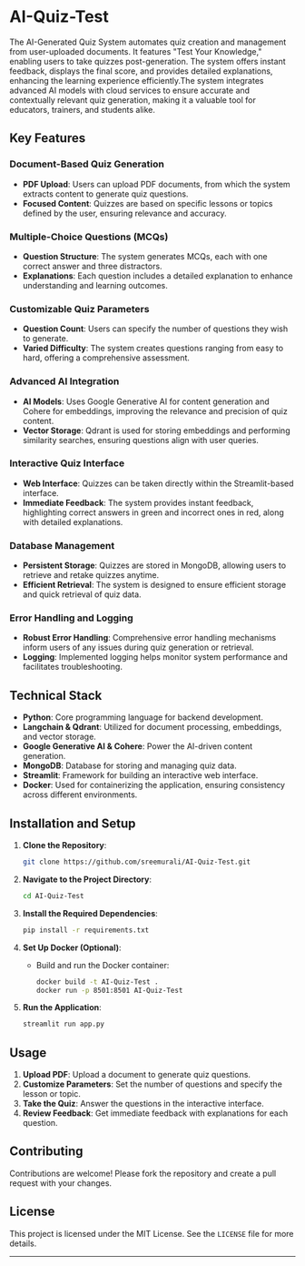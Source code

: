 # AI-Quiz-Test
The AI-Generated Quiz System automates quiz creation and management from user-uploaded documents. It features "Test Your Knowledge," enabling users to take quizzes post-generation. The system offers instant feedback, displays the final score, and provides detailed explanations, enhancing the learning experience efficiently.The system integrates advanced AI models with cloud services to ensure accurate and contextually relevant quiz generation, making it a valuable tool for educators, trainers, and students alike.

## Key Features

### Document-Based Quiz Generation
- **PDF Upload**: Users can upload PDF documents, from which the system extracts content to generate quiz questions.
- **Focused Content**: Quizzes are based on specific lessons or topics defined by the user, ensuring relevance and accuracy.

### Multiple-Choice Questions (MCQs)
- **Question Structure**: The system generates MCQs, each with one correct answer and three distractors.
- **Explanations**: Each question includes a detailed explanation to enhance understanding and learning outcomes.

### Customizable Quiz Parameters
- **Question Count**: Users can specify the number of questions they wish to generate.
- **Varied Difficulty**: The system creates questions ranging from easy to hard, offering a comprehensive assessment.

### Advanced AI Integration
- **AI Models**: Uses Google Generative AI for content generation and Cohere for embeddings, improving the relevance and precision of quiz content.
- **Vector Storage**: Qdrant is used for storing embeddings and performing similarity searches, ensuring questions align with user queries.

### Interactive Quiz Interface
- **Web Interface**: Quizzes can be taken directly within the Streamlit-based interface.
- **Immediate Feedback**: The system provides instant feedback, highlighting correct answers in green and incorrect ones in red, along with detailed explanations.

### Database Management
- **Persistent Storage**: Quizzes are stored in MongoDB, allowing users to retrieve and retake quizzes anytime.
- **Efficient Retrieval**: The system is designed to ensure efficient storage and quick retrieval of quiz data.

### Error Handling and Logging
- **Robust Error Handling**: Comprehensive error handling mechanisms inform users of any issues during quiz generation or retrieval.
- **Logging**: Implemented logging helps monitor system performance and facilitates troubleshooting.

## Technical Stack

- **Python**: Core programming language for backend development.
- **Langchain & Qdrant**: Utilized for document processing, embeddings, and vector storage.
- **Google Generative AI & Cohere**: Power the AI-driven content generation.
- **MongoDB**: Database for storing and managing quiz data.
- **Streamlit**: Framework for building an interactive web interface.
- **Docker**: Used for containerizing the application, ensuring consistency across different environments.

## Installation and Setup

1. **Clone the Repository**:
   ```bash
   git clone https://github.com/sreemurali/AI-Quiz-Test.git
   ```
   
2. **Navigate to the Project Directory**:
   ```bash
   cd AI-Quiz-Test
   ```
   
3. **Install the Required Dependencies**:
   ```bash
   pip install -r requirements.txt
   ```

4. **Set Up Docker (Optional)**:
   - Build and run the Docker container:
     ```bash
     docker build -t AI-Quiz-Test .
     docker run -p 8501:8501 AI-Quiz-Test
     ```

5. **Run the Application**:
   ```bash
   streamlit run app.py
   ```

## Usage

1. **Upload PDF**: Upload a document to generate quiz questions.
2. **Customize Parameters**: Set the number of questions and specify the lesson or topic.
3. **Take the Quiz**: Answer the questions in the interactive interface.
4. **Review Feedback**: Get immediate feedback with explanations for each question.

## Contributing

Contributions are welcome! Please fork the repository and create a pull request with your changes.

## License

This project is licensed under the MIT License. See the `LICENSE` file for more details.

---
